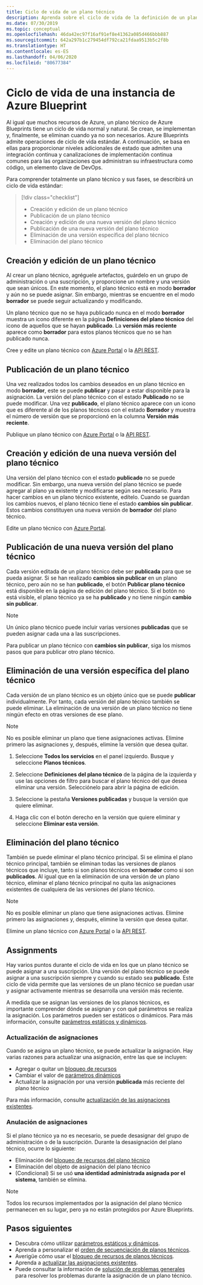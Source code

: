 ```yaml
---
title: Ciclo de vida de un plano técnico
description: Aprenda sobre el ciclo de vida de la definición de un plano técnico y detalles sobre cada fase, incluida la actualización y eliminación de asignaciones de planos técnicos.
ms.date: 07/30/2019
ms.topic: conceptual
ms.openlocfilehash: 46da42ec97f16af91ef8e41362a085d466bbb887
ms.sourcegitcommit: 642a297b1c279454df792ca21fdaa9513b5c2f8b
ms.translationtype: HT
ms.contentlocale: es-ES
ms.lasthandoff: 04/06/2020
ms.locfileid: "80677384"
---
```

# <a name="understand-the-lifecycle-of-an-azure-blueprint"></a>Ciclo de vida de una instancia de Azure Blueprint

Al igual que muchos recursos de Azure, un plano técnico de Azure Blueprints tiene un ciclo de vida normal y natural. Se crean, se implementan y, finalmente, se eliminan cuando ya no son necesarios. Azure Blueprints admite operaciones de ciclo de vida estándar. A continuación, se basa en ellas para proporcionar niveles adicionales de estado que admiten una integración continua y canalizaciones de implementación continua comunes para las organizaciones que administran su infraestructura como código, un elemento clave de DevOps.

Para comprender totalmente un plano técnico y sus fases, se describirá un ciclo de vida estándar:

> [!div class="checklist"]
> - Creación y edición de un plano técnico
> - Publicación de un plano técnico
> - Creación y edición de una nueva versión del plano técnico
> - Publicación de una nueva versión del plano técnico
> - Eliminación de una versión específica del plano técnico
> - Eliminación del plano técnico

## <a name="creating-and-editing-a-blueprint"></a>Creación y edición de un plano técnico

Al crear un plano técnico, agréguele artefactos, guárdelo en un grupo de administración o una suscripción, y proporcione un nombre y una versión que sean únicos. En este momento, el plano técnico está en modo **borrador** y aún no se puede asignar. Sin embargo, mientras se encuentre en el modo **borrador** se puede seguir actualizando y modificando.

Un plano técnico que no se haya publicado nunca en el modo **borrador** muestra un icono diferente en la página **Definiciones del plano técnico** del icono de aquellos que se hayan **publicado**. La **versión más reciente** aparece como **borrador** para estos planos técnicos que no se han publicado nunca.

Cree y edite un plano técnico con [Azure Portal](../create-blueprint-portal.md#create-a-blueprint) o la [API REST](../create-blueprint-rest-api.md#create-a-blueprint).

## <a name="publishing-a-blueprint"></a>Publicación de un plano técnico

Una vez realizados todos los cambios deseados en un plano técnico en modo **borrador**, este se puede **publicar** y pasar a estar disponible para la asignación. La versión del plano técnico con el estado **Publicado** no se puede modificar. Una vez **publicado**, el plano técnico aparece con un icono que es diferente al de los planos técnicos con el estado **Borrador** y muestra el número de versión que se proporcionó en la columna **Versión más reciente**.

Publique un plano técnico con [Azure Portal](../create-blueprint-portal.md#publish-a-blueprint) o la [API REST](../create-blueprint-rest-api.md#publish-a-blueprint).

## <a name="creating-and-editing-a-new-version-of-the-blueprint"></a>Creación y edición de una nueva versión del plano técnico

Una versión del plano técnico con el estado **publicado** no se puede modificar. Sin embargo, una nueva versión del plano técnico se puede agregar al plano ya existente y modificarse según sea necesario. Para hacer cambios en un plano técnico existente, edítelo. Cuando se guardan los cambios nuevos, el plano técnico tiene el estado **cambios sin publicar**. Estos cambios constituyen una nueva versión de **borrador** del plano técnico.

Edite un plano técnico con [Azure Portal](../create-blueprint-portal.md#edit-a-blueprint).

## <a name="publishing-a-new-version-of-the-blueprint"></a>Publicación de una nueva versión del plano técnico

Cada versión editada de un plano técnico debe ser **publicada** para que se pueda asignar. Si se han realizado **cambios sin publicar** en un plano técnico, pero aún no se han **publicado**, el botón **Publicar plano técnico** está disponible en la página de edición del plano técnico. Si el botón no está visible, el plano técnico ya se ha **publicado** y no tiene ningún **cambio sin publicar**.

> [!NOTE]
> Un único plano técnico puede incluir varias versiones **publicadas** que se pueden asignar cada una a las suscripciones.

Para publicar un plano técnico con **cambios sin publicar**, siga los mismos pasos que para publicar otro plano técnico.

## <a name="deleting-a-specific-version-of-the-blueprint"></a>Eliminación de una versión específica del plano técnico

Cada versión de un plano técnico es un objeto único que se puede **publicar** individualmente. Por tanto, cada versión del plano técnico también se puede eliminar. La eliminación de una versión de un plano técnico no tiene ningún efecto en otras versiones de ese plano.

> [!NOTE]
> No es posible eliminar un plano que tiene asignaciones activas. Elimine primero las asignaciones y, después, elimine la versión que desea quitar.

1. Seleccione **Todos los servicios** en el panel izquierdo. Busque y seleccione **Planos técnicos**.

1. Seleccione **Definiciones del plano técnico** de la página de la izquierda y use las opciones de filtro para buscar el plano técnico del que desea eliminar una versión. Selecciónelo para abrir la página de edición.

1. Seleccione la pestaña **Versiones publicadas** y busque la versión que quiere eliminar.

1. Haga clic con el botón derecho en la versión que quiere eliminar y seleccione **Eliminar esta versión**.

## <a name="deleting-the-blueprint"></a>Eliminación del plano técnico

También se puede eliminar el plano técnico principal. Si se elimina el plano técnico principal, también se eliminan todas las versiones de planos técnicos que incluye, tanto si son planos técnicos en **borrador** como si son **publicados**. Al igual que en la eliminación de una versión de un plano técnico, eliminar el plano técnico principal no quita las asignaciones existentes de cualquiera de las versiones del plano técnico.

> [!NOTE]
> No es posible eliminar un plano que tiene asignaciones activas. Elimine primero las asignaciones y, después, elimine la versión que desea quitar.

Elimine un plano técnico con [Azure Portal](../create-blueprint-portal.md#delete-a-blueprint) o la [API REST](../create-blueprint-rest-api.md#delete-a-blueprint).

## <a name="assignments"></a>Assignments

Hay varios puntos durante el ciclo de vida en los que un plano técnico se puede asignar a una suscripción. Una versión del plano técnico se puede asignar a una suscripción siempre y cuando su estado sea **publicado**. Este ciclo de vida permite que las versiones de un plano técnico se puedan usar y asignar activamente mientras se desarrolla una versión más reciente.

A medida que se asignan las versiones de los planos técnicos, es importante comprender dónde se asignan y con qué parámetros se realiza la asignación. Los parámetros pueden ser estáticos o dinámicos. Para más información, consulte [parámetros estáticos y dinámicos](parameters.md).

### <a name="updating-assignments"></a>Actualización de asignaciones

Cuando se asigna un plano técnico, se puede actualizar la asignación. Hay varias razones para actualizar una asignación, entre las que se incluyen:

- Agregar o quitar un [bloqueo de recursos](resource-locking.md)
- Cambiar el valor de [parámetros dinámicos](parameters.md#dynamic-parameters)
- Actualizar la asignación por una versión **publicada** más reciente del plano técnico

Para más información, consulte [actualización de las asignaciones existentes](../how-to/update-existing-assignments.md).

### <a name="unassigning-assignments"></a>Anulación de asignaciones

Si el plano técnico ya no es necesario, se puede desasignar del grupo de administración o de la suscripción. Durante la desasignación del plano técnico, ocurre lo siguiente:

- Eliminación del [bloqueo de recursos del plano técnico](resource-locking.md)
- Eliminación del objeto de asignación del plano técnico
- (Condicional) Si se usó **una identidad administrada asignada por el sistema**, también se elimina.

> [!NOTE]
> Todos los recursos implementados por la asignación del plano técnico permanecen en su lugar, pero ya no están protegidos por Azure Blueprints.

## <a name="next-steps"></a>Pasos siguientes

- Descubra cómo utilizar [parámetros estáticos y dinámicos](parameters.md).
- Aprenda a personalizar el [orden de secuenciación de planos técnicos](sequencing-order.md).
- Averigüe cómo usar el [bloqueo de recursos de planos técnicos](resource-locking.md).
- Aprenda a [actualizar las asignaciones existentes](../how-to/update-existing-assignments.md).
- Puede consultar la información de [solución de problemas generales](../troubleshoot/general.md) para resolver los problemas durante la asignación de un plano técnico.